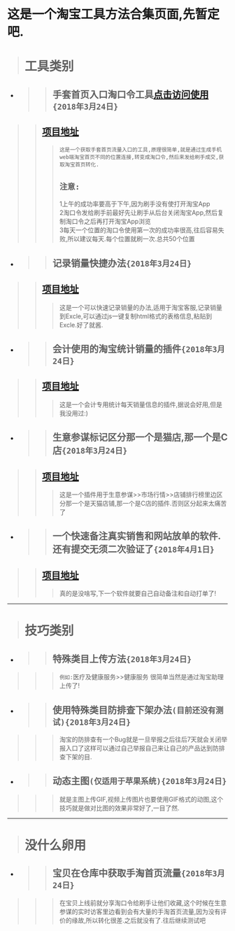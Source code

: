 # 这是一个淘宝工具方法合集页面,先暂定吧.
># 工具类别
* >>## 手套首页入口淘口令工具[点击访问使用](http://tlk.yijunji.com/tlk/index.html)`{2018年3月24日}`
>>## [项目地址](https://github.com/guossnh/taobao_script/tree/master/taokouling)
>>>     这是一个获取手套首页流量入口的工具,原理很简单,就是通过生成手机web端淘宝首页不同的位置连接,转变成淘口令,然后来发给刷手成交,获取淘宝首页转化.
>>>## `注意:`
>>> 1上午的成功率要高于下午,因为刷手没有使打开淘宝App  
>>> 2淘口令发给刷手前最好先让刷手从后台关闭淘宝App,然后复制淘口令之后再打开淘宝App浏览  
>>> 3每天一个位置的淘口令使用第一次的成功率很高,往后容易失败,所以建议每天.每个位置就刷一次.总共50个位置  
* >>## 记录销量快捷办法`{2018年3月24日}`
>>## [项目地址](https://github.com/guossnh/taobao_script/tree/master/sell_detail_copy)
>>> 这是一个可以快速记录销量的办法,适用于淘宝客服,记录销量到Excle,可以通过js一键复制html格式的表格信息,粘贴到Excle.好了就酱.
* >>## 会计使用的淘宝统计销量的插件`{2018年3月24日}`
>>## [项目地址](https://github.com/guossnh/taobao_script/tree/master/sell_all_add)
>>> 这是一个会计专用统计每天销量信息的插件,据说会好用,但是我没用过:)
* >>## 生意参谋标记区分那一个是猫店,那一个是C店`{2018年3月24日}`
>>## [项目地址](https://github.com/guossnh/taobao_script/tree/master/taobaotools)
>>> 这是一个插件用于生意参谋>>市场行情>>店铺排行榜里边区分那一个是天猫店铺,那一个是C店的插件.否则区分起来太痛苦了
* >>## 一个快速备注真实销售和网站放单的软件.还有提交无须二次验证了`{2018年4月1日}`
>>## [项目地址](https://github.com/guossnh/taobao_script/tree/master/QuickMark)
>>> 真的是没啥写,下一个软件就要自己自动备注和自动打单了!
****
># 技巧类别
* >>## 特殊类目上传方法`{2018年3月24日}`
>>> `例如:`医疗及健康服务>>健康服务
>>> 很简单当然是通过淘宝助理上传了!
* >>## 使用特殊类目防排查下架办法`(目前还没有测试){2018年3月24日}`
>>> 淘宝的防排查有一个Bug就是一旦举报之后往后7天就会关闭举报入口了这样可以通过自己举报自己来让自己的产品达到防排查下架的目.
* >>## 动态主图`(仅适用于苹果系统){2018年3月24日}`
>>> 就是主图上传GIF,视频上传图片也要使用GIF格式的动图,这个技巧就是做对比图的效果非常好了,一目了然.
****
># 没什么卵用
* >>## 宝贝在仓库中获取手淘首页流量`{2018年3月24日}` 
>>> 在宝贝上线前就分享淘口令给刷手让他们收藏,这个时候在生意参谋的实时访客里边看到会有大量的手淘首页流量,因为没有评价的缘故,所以转化很差.之后就没有了.往后继续测试吧